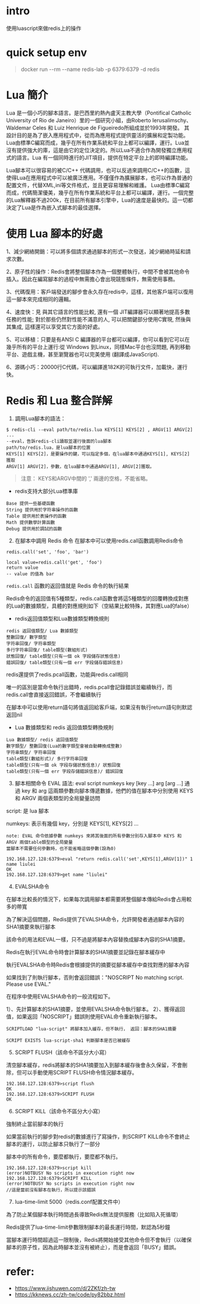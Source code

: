 # intro
使用luascript來做redis上的操作

# quick setup env
> docker run --rm --name redis-lab -p 6379:6379 -d redis

# Lua 簡介
Lua 是一個小巧的腳本語言。是巴西里約熱內盧天主教大學（Pontifical Catholic University of Rio de Janeiro）里的一個研究小組，由Roberto Ierusalimschy、Waldemar Celes 和 Luiz Henrique de Figueiredo所組成並於1993年開發。 其設計目的是為了嵌入應用程式中，從而為應用程式提供靈活的擴展和定製功能。Lua由標準C編寫而成，幾乎在所有作業系統和平台上都可以編譯，運行。Lua並沒有提供強大的庫，這是由它的定位決定的。所以Lua不適合作為開發獨立應用程式的語言。Lua 有一個同時進行的JIT項目，提供在特定平台上的即時編譯功能。

Lua腳本可以很容易的被C/C++ 代碼調用，也可以反過來調用C/C++的函數，這使得Lua在應用程式中可以被廣泛應用。不僅僅作為擴展腳本，也可以作為普通的配置文件，代替XML,ini等文件格式，並且更容易理解和維護。 Lua由標準C編寫而成，代碼簡潔優美，幾乎在所有作業系統和平台上都可以編譯，運行。一個完整的Lua解釋器不過200k，在目前所有腳本引擎中，Lua的速度是最快的。這一切都決定了Lua是作為嵌入式腳本的最佳選擇。


# 使用 Lua 腳本的好處
1、減少網絡開銷：可以將多個請求通過腳本的形式一次發送，減少網絡時延和請求次數。

2、原子性的操作：Redis會將整個腳本作為一個整體執行，中間不會被其他命令插入。因此在編寫腳本的過程中無需擔心會出現競態條件，無需使用事務。

3、代碼復用：客戶端發送的腳步會永久存在redis中，這樣，其他客戶端可以復用這一腳本來完成相同的邏輯。

4、速度快：見 與其它語言的性能比較, 還有一個 JIT編譯器可以顯著地提高多數任務的性能; 對於那些仍然對性能不滿意的人, 可以把關鍵部分使用C實現, 然後與其集成, 這樣還可以享受其它方面的好處。

5、可以移植：只要是有ANSI C 編譯器的平台都可以編譯，你可以看到它可以在幾乎所有的平台上運行:從 Windows 到Linux，同樣Mac平台也沒問題, 再到移動平台、遊戲主機，甚至瀏覽器也可以完美使用 (翻譯成JavaScript).

6、源碼小巧：20000行C代碼，可以編譯進182K的可執行文件，加載快，運行快。


# Redis 和 Lua 整合詳解
1. 調用Lua腳本的語法：
```
$ redis-cli --eval path/to/redis.lua KEYS[1] KEYS[2] , ARGV[1] ARGV[2] ...
--eval，告訴redis-cli讀取並運行後面的lua腳本
path/to/redis.lua，是lua腳本的位置
KEYS[1] KEYS[2]，是要操作的鍵，可以指定多個，在lua腳本中通過KEYS[1], KEYS[2]獲取
ARGV[1] ARGV[2]，參數，在lua腳本中通過ARGV[1], ARGV[2]獲取。
```
> 注意： KEYS和ARGV中間的 ',' 兩邊的空格，不能省略。

- redis支持大部分Lua標準庫
```
Base 提供一些基礎函數
String 提供用於字符串操作的函數
Table 提供用於表操作的函數
Math 提供數學計算函數
Debug 提供用於調試的函數
```

2. 在腳本中調用 Redis 命令
在腳本中可以使用redis.call函數調用Redis命令
```
redis.call('set', 'foo', 'bar')
```
```
local value=redis.call('get', 'foo')
return value 
-- value 的值為 bar
```

`redis.call` 函數的返回值就是 Redis 命令的執行結果

Redis命令的返回值有5種類型，redis.call函數會將這5種類型的回覆轉換成對應的Lua的數據類型，具體的對應規則如下（空結果比較特殊，其對應Lua的false）

- redis返回值類型和Lua數據類型轉換規則
```
redis 返回值類型/ Lua 數據類型
整數回復/ 數字類型
字符串回復/ 字符串類型
多行字符串回復/ table類型(數組形式)
狀態回復/ table類型(只有一個 ok 字段儲存狀態信息)
錯誤回復/ table類型(只有一個 err 字段儲存錯誤信息)
```

redis還提供了redis.pcall函數，功能與redis.call相同

唯一的區別是當命令執行出錯時，redis.pcall會記錄錯誤並繼續執行，而redis.call會直接返回錯誤，不會繼續執行

在腳本中可以使用return語句將值返回給客戶端，如果沒有執行return語句則默認返回nil

- Lua 數據類型和 redis 返回值類型轉換規則
```
Lua 數據類型/ redis 返回值類型
數字類型/ 整數回復(Lua的數字類型會被自動轉換成整數)
字符串類型/ 字符串回復
table類型(數組形式)/ 多行字符串回復
table類型(只有一個 ok 字段存儲狀態信息)/ 狀態回復
table類型(只有一個 err 字段存儲錯誤信息)/ 錯誤回復
```

3. 腳本相關命令
EVAL 語法: eval script numkeys key [key ...] arg [arg ...]
通過 key 和 arg 這兩類參數向腳本傳遞數據，他們的值在腳本中分別使用 KEYS 和 ARGV 兩個表類型的全局變量訪問

script: 是 lua 腳本

numkeys: 表示有幾個 key，分別是 KEYS[1], KEYS[2] ... 

```
note: EVAL 命令依據參數 numkeys 來將其後面的所有參數分別存入腳本中 KEYS 和 ARGV 兩個table類型的全局變量
當腳本不需要任何參數時，也不能省略這個參數(設為0)

192.168.127.128:6379>eval "return redis.call('set',KEYS[1],ARGV[1])" 1 name liulei
OK
192.168.127.128:6379>get name "liulei"
```

4. EVALSHA命令

在腳本比較長的情況下，如果每次調用腳本都需要將整個腳本傳給Redis會占用較多的帶寬

為了解決這個問題，Redis提供了EVALSHA命令，允許開發者通過腳本內容的SHA1摘要來執行腳本

該命令的用法和EVAL一樣，只不過是將腳本內容替換成腳本內容的SHA1摘要。

Redis在執行EVAL命令時會計算腳本的SHA1摘要並記錄在腳本緩存中

執行EVALSHA命令時Redis會根據提供的摘要從腳本緩存中查找對應的腳本內容

如果找到了則執行腳本，否則會返回錯誤："NOSCRIPT No matching script. Please use EVAL."

在程序中使用EVALSHA命令的一般流程如下。

1）、先計算腳本的SHA1摘要，並使用EVALSHA命令執行腳本。
2）、獲得返回值，如果返回「NOSCRIPT」錯誤則使用EVAL命令重新執行腳本。

```
SCRIPTLOAD "lua-script" 將腳本加入緩存，但不執行， 返回：腳本的SHA1摘要

SCRIPT EXISTS lua-script-sha1 判斷腳本是否已被緩存
```

5. SCRIPT FLUSH（該命令不區分大小寫）

清空腳本緩存，redis將腳本的SHA1摘要加入到腳本緩存後會永久保留，不會刪除，但可以手動使用SCRIPT FLUSH命令情況腳本緩存。
```
192.168.127.128:6379>script flush
OK
192.168.127.128:6379>SCRIPT FLUSH
OK
```

6. SCRIPT KILL（該命令不區分大小寫）

強制終止當前腳本的執行

如果當前執行的腳步對redis的數據進行了寫操作，則SCRIPT KILL命令不會終止腳本的運行，以防止腳本只執行了一部分

腳本中的所有命令，要麼都執行，要麼都不執行。
```
192.168.127.128:6379>script kill
(error)NOTBUSY No scripts in execution right now
192.168.127.128:6379>SCRIPT KILL
(error)NOTBUSY No scripts in execution right now
//這是當前沒有腳本在執行，所以提示該錯誤
```

7. lua-time-limit 5000（redis.conf配置文件中）

為了防止某個腳本執行時間過長導致Redis無法提供服務（比如陷入死循環）

Redis提供了lua-time-limit參數限制腳本的最長運行時間，默認為5秒鐘

當腳本運行時間超過這一限制後，Redis將開始接受其他命令但不會執行（以確保腳本的原子性，因為此時腳本並沒有被終止），而是會返回「BUSY」錯誤。



# refer:
- https://www.jishuwen.com/d/2ZKf/zh-tw
- https://kknews.cc/zh-tw/code/py82bbz.html